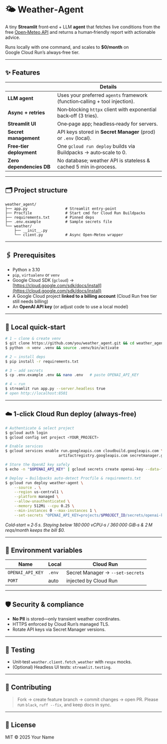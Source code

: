# 🌤️ Weather‑Agent

A tiny **Streamlit** front‑end + LLM **agent** that fetches live conditions from the free
[Open‑Meteo API](https://open-meteo.com/) and returns a human‑friendly report with actionable advice.

Runs locally with one command, and scales to **\$0/month** on Google Cloud Run’s always‑free tier.

---

## ✨ Features

|                          | Details                                                                     |
| ------------------------ | --------------------------------------------------------------------------- |
| **LLM agent**            | Uses your preferred `agents` framework (function‑calling + tool injection). |
| **Async + retries**      | Non‑blocking `httpx` client with exponential back‑off (3 tries).            |
| **Streamlit UI**         | One‑page app; headless‑ready for servers.                                   |
| **Secret management**    | API keys stored in **Secret Manager** (prod) or `.env` (local).             |
| **Free‑tier deployment** | One `gcloud run deploy` builds via Buildpacks → auto‑scale to 0.            |
| **Zero dependencies DB** | No database; weather API is stateless & cached 5 min in‑process.            |

---

## 🗂️ Project structure

```text
weather_agent/
├── app.py                 # Streamlit entry‑point
├── Procfile               # Start cmd for Cloud Run Buildpacks
├── requirements.txt       # Pinned deps
├── .env.example           # Sample secrets file
└── weather/
    ├── __init__.py
    └── client.py          # Async Open‑Meteo wrapper
```

---

## 🖇️ Prerequisites

* Python ≥ 3.10
* `pip`, `virtualenv` or `venv`
* Google Cloud SDK (`gcloud`) → [https://cloud.google.com/sdk/docs/install](https://cloud.google.com/sdk/docs/install)
* A Google Cloud project **linked to a billing account** (Cloud Run free tier still needs billing)
* An **OpenAI API key** (or adjust code to use a local model)

---

## 🚀 Local quick‑start

```bash
# 1 – clone & create venv
$ git clone https://github.com/you/weather_agent.git && cd weather_agent
$ python -m venv .venv && source .venv/bin/activate

# 2 – install deps
$ pip install -r requirements.txt

# 3 – add secrets
$ cp .env.example .env && nano .env   # paste OPENAI_API_KEY

# 4 – run
$ streamlit run app.py --server.headless true
# open http://localhost:8501
```

---

## ☁️ 1‑click Cloud Run deploy (always‑free)

```bash
# Authenticate & select project
$ gcloud auth login
$ gcloud config set project <YOUR_PROJECT>

# Enable services
$ gcloud services enable run.googleapis.com cloudbuild.googleapis.com \
                        artifactregistry.googleapis.com secretmanager.googleapis.com

# Store the OpenAI key safely
$ echo -n "$OPENAI_API_KEY" | gcloud secrets create openai-key --data-file=-

# Deploy → Buildpacks auto‑detect Procfile & requirements.txt
$ gcloud run deploy weather-agent \
    --source . \
    --region us-central1 \
    --platform managed \
    --allow-unauthenticated \
    --memory 512Mi --cpu 0.25 \
    --min-instances 0 --max-instances 1 \
    --set-secrets "OPENAI_API_KEY=projects/$PROJECT_ID/secrets/openai-key:latest"
```

*Cold‑start ≈ 2‑5 s. Staying below 180 000 vCPU‑s / 360 000 GiB‑s & 2 M reqs/month keeps the bill \$0.*

---

## 🔧 Environment variables

| Name             | Local  | Cloud Run                        |
| ---------------- | ------ | -------------------------------- |
| `OPENAI_API_KEY` | `.env` | Secret Manager → `--set-secrets` |
| `PORT`           | auto   | injected by Cloud Run            |

---

## 🛡️ Security & compliance

* **No PII** is stored—only transient weather coordinates.
* HTTPS enforced by Cloud Run’s managed TLS.
* Rotate API keys via Secret Manager versions.

---

## 🧪 Testing

* Unit‑test `weather.client.fetch_weather` with `respx` mocks.
* (Optional) Headless UI tests: `streamlit.testing`.

---

## 🤝 Contributing

> Fork → create feature branch → commit changes → open PR.
> Please run `black`, `ruff --fix`, and keep docs in sync.

---

## 📝 License

MIT © 2025 Your Name
